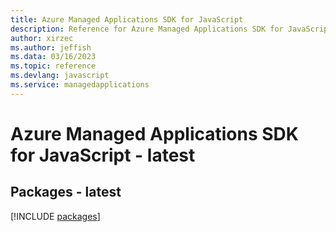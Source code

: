 ```yaml
---
title: Azure Managed Applications SDK for JavaScript
description: Reference for Azure Managed Applications SDK for JavaScript
author: xirzec
ms.author: jeffish
ms.data: 03/16/2023
ms.topic: reference
ms.devlang: javascript
ms.service: managedapplications
---
```

# Azure Managed Applications SDK for JavaScript - latest
## Packages - latest
[!INCLUDE [packages](managed-applications-index.md)]